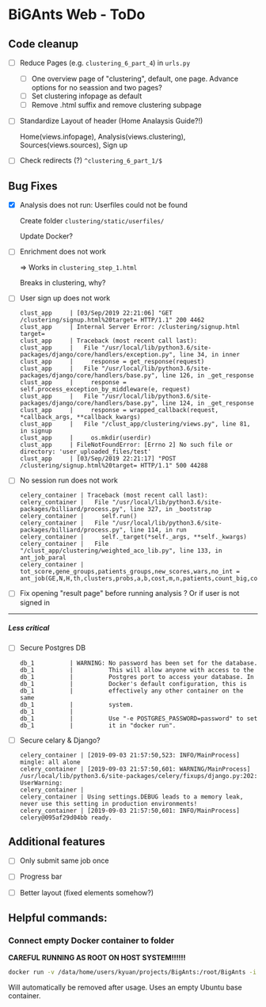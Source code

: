  

# BiGAnts Web - ToDo

## Code cleanup

+ [ ] Reduce Pages (e.g. `clustering_6_part_4`) in `urls.py`

  + [ ] One overview page of "clustering", default, one page. Advance options for no seassion and two pages?
  + [ ] Set clustering infopage as default
  + [ ] Remove .html suffix and remove clustering subpage

+ [ ] Standardize Layout of header (Home Analaysis Guide?!) 

  Home(views.infopage), Analysis(views.clustering), Sources(views.sources), Sign up

+ [ ] Check redirects (?) `^clustering_6_part_1/$`

## Bug Fixes

+ [x] Analysis does not run: Userfiles could not be found

  Create folder `clustering/static/userfiles/`

  Update Docker?

+ [ ] Enrichment does not work

  => Works in `clustering_step_1.html`

  Breaks in clustering, why?

+ [ ] User  sign up does not work

  ```
  clust_app     | [03/Sep/2019 22:21:06] "GET /clustering/signup.html%20target= HTTP/1.1" 200 4462
  clust_app     | Internal Server Error: /clustering/signup.html target=
  clust_app     | Traceback (most recent call last):
  clust_app     |   File "/usr/local/lib/python3.6/site-packages/django/core/handlers/exception.py", line 34, in inner
  clust_app     |     response = get_response(request)
  clust_app     |   File "/usr/local/lib/python3.6/site-packages/django/core/handlers/base.py", line 126, in _get_response
  clust_app     |     response = self.process_exception_by_middleware(e, request)
  clust_app     |   File "/usr/local/lib/python3.6/site-packages/django/core/handlers/base.py", line 124, in _get_response
  clust_app     |     response = wrapped_callback(request, *callback_args, **callback_kwargs)
  clust_app     |   File "/clust_app/clustering/views.py", line 81, in signup
  clust_app     |     os.mkdir(userdir)
  clust_app     | FileNotFoundError: [Errno 2] No such file or directory: 'user_uploaded_files/test'
  clust_app     | [03/Sep/2019 22:21:17] "POST /clustering/signup.html%20target= HTTP/1.1" 500 44288
  ```

+ [ ] No session run does not work

  ```
  celery_container | Traceback (most recent call last):
  celery_container |   File "/usr/local/lib/python3.6/site-packages/billiard/process.py", line 327, in _bootstrap
  celery_container |     self.run()
  celery_container |   File "/usr/local/lib/python3.6/site-packages/billiard/process.py", line 114, in run
  celery_container |     self._target(*self._args, **self._kwargs)
  celery_container |   File "/clust_app/clustering/weighted_aco_lib.py", line 133, in ant_job_paral
  celery_container |     tot_score,gene_groups,patients_groups,new_scores,wars,no_int = ant_job(GE,N,H,th,clusters,probs,a,b,cost,m,n,patients,count_big,cost_limit,L_g_min,L_g_max,G,ge,seed)
  
  ```

+ [ ] Fix opening "result page" before running analysis ? Or if user is not signed in



____

##### Less critical

+ [ ] Secure Postgres DB 

  ```
  db_1          | WARNING: No password has been set for the database.
  db_1          |          This will allow anyone with access to the
  db_1          |          Postgres port to access your database. In
  db_1          |          Docker's default configuration, this is
  db_1          |          effectively any other container on the same
  db_1          |          system.
  db_1          | 
  db_1          |          Use "-e POSTGRES_PASSWORD=password" to set
  db_1          |          it in "docker run".
  ```

+ [ ] Secure celary & Django?

  ```
  celery_container | [2019-09-03 21:57:50,523: INFO/MainProcess] mingle: all alone
  celery_container | [2019-09-03 21:57:50,601: WARNING/MainProcess] /usr/local/lib/python3.6/site-packages/celery/fixups/django.py:202: UserWarning:
  celery_container | 
  celery_container | Using settings.DEBUG leads to a memory leak, never use this setting in production environments!
  celery_container | [2019-09-03 21:57:50,601: INFO/MainProcess] celery@095af29d04bb ready.
  ```



## Additional features

+ [ ] Only submit same job once
+ [ ] Progress bar
+ [ ] Better layout (fixed elements somehow?)



## Helpful commands:

### Connect empty Docker container to folder

**CAREFUL RUNNING AS ROOT ON HOST SYSTEM!!!!!!**

```bash
docker run -v /data/home/users/kyuan/projects/BigAnts:/root/BigAnts -i -t --rm ubuntu bash
```

Will automatically be removed after usage. Uses an empty Ubuntu base container.


